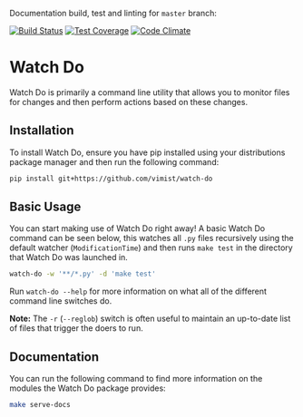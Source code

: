Documentation build, test and linting for `master` branch:

[![Build Status](https://travis-ci.org/vimist/watch-do.svg?branch=master)](https://travis-ci.org/vimist/watch-do)
[![Test Coverage](https://lima.codeclimate.com/github/vimist/watch-do/badges/coverage.svg)](https://lima.codeclimate.com/github/vimist/watch-do/coverage)
[![Code Climate](https://lima.codeclimate.com/github/vimist/watch-do/badges/gpa.svg)](https://lima.codeclimate.com/github/vimist/watch-do)

Watch Do
========

Watch Do is primarily a command line utility that allows you to monitor files
for changes and then perform actions based on these changes.

Installation
------------

To install Watch Do, ensure you have pip installed using your distributions
package manager and then run the following command:

```sh
pip install git+https://github.com/vimist/watch-do
```

Basic Usage
-----------

You can start making use of Watch Do right away! A basic Watch Do command can
be seen below, this watches all `.py` files recursively using the default
watcher (`ModificationTime`) and then runs `make test` in the directory that
Watch Do was launched in.

```sh
watch-do -w '**/*.py' -d 'make test'
```

Run `watch-do --help` for more information on what all of the different
command line switches do.

**Note:**
The `-r` (`--reglob`) switch is often useful to maintain an up-to-date list of
files that trigger the doers to run.

Documentation
-------------

You can run the following command to find more information on the modules the
Watch Do package provides:

```sh
make serve-docs
```

